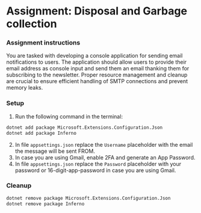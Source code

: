 # Assignment: Disposal and Garbage collection
### Assignment instructions

You are tasked with developing a console application for sending email notifications to users. The application should allow users to provide their email address as console input and send them an email thanking them for subscribing to the newsletter. Proper resource management and cleanup are crucial to ensure efficient handling of SMTP connections and prevent memory leaks.


### Setup
1. Run the following command in the terminal:
```bash
dotnet add package Microsoft.Extensions.Configuration.Json
dotnet add package Inferno
```

2. In file `appsettings.json` replace the `Username` placeholder with the email the message will be sent FROM.
3. In case you are using Gmail, enable 2FA and generate an App Password.
4. In file `appsettings.json` replace the `Password` placeholder with your password or 16-digit-app-password in case you are using Gmail.


### Cleanup
```bash
dotnet remove package Microsoft.Extensions.Configuration.Json
dotnet remove package Inferno
```